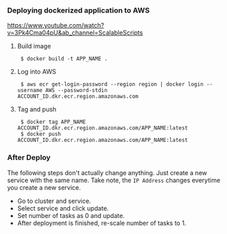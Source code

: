### Deploying dockerized application to AWS

https://www.youtube.com/watch?v=3Pk4Cma04pU&ab_channel=ScalableScripts

1. Build image
        
        $ docker build -t APP_NAME .
        
2. Log into AWS

        $ aws ecr get-login-password --region region | docker login --username AWS --password-stdin ACCOUNT_ID.dkr.ecr.region.amazonaws.com
        
3. Tag and push

        $ docker tag APP_NAME ACCOUNT_ID.dkr.ecr.region.amazonaws.com/APP_NAME:latest
        $ docker push ACCOUNT_ID.dkr.ecr.region.amazonaws.com/APP_NAME:latest
        
### After Deploy

The following steps don't actually change anything. Just create a new service with the same name. Take note, the `IP Address` changes everytime you create a new service.

- Go to cluster and service.
- Select service and click update.
- Set number of tasks as 0 and update.
- After deployment is finished, re-scale number of tasks to 1.
 
